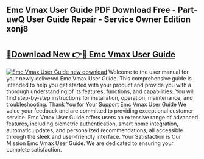 ## Emc Vmax User Guide PDF Download Free - Part-uwQ User Guide Repair - Service Owner Edition xonj8

# <h2><a href="http://bc66783.oget.top/?id=Emc+Vmax+User+Guide">🔗Download New 👉🔴 Emc Vmax User Guide</a></h2>

[![Emc Vmax User Guide new download](https://i.imgur.com/5g1atiW.png)](http://bc66783.oget.top/?id=Emc+Vmax+User+Guide)
Welcome to the user manual for your newly delivered Emc Vmax User Guide. This comprehensive guide is intended to help you get started with your product and provide you with a thorough understanding of its features, functions, and capabilities. You will find step-by-step instructions for installation, operation, maintenance, and troubleshooting. Thank You for Your Support Emc Vmax User Guide We value your feedback and are committed to providing exceptional customer service. Emc Vmax User Guide offers users an extensive range of advanced features, including biometric authentication, smart home integration, automatic updates, and personalized recommendations, all accessible through the sleek and user-friendly interface. Your Satisfaction is Our Mission Emc Vmax User Guide. We are dedicated to ensuring your complete satisfaction.
